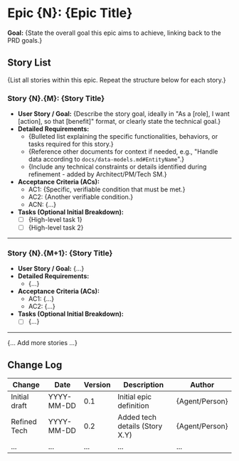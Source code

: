 # Epic {N}: {Epic Title}

**Goal:** {State the overall goal this epic aims to achieve, linking back to the PRD goals.}

## Story List

{List all stories within this epic. Repeat the structure below for each story.}

### Story {N}.{M}: {Story Title}

- **User Story / Goal:** {Describe the story goal, ideally in "As a [role], I want [action], so that [benefit]" format, or clearly state the technical goal.}
- **Detailed Requirements:**
  - {Bulleted list explaining the specific functionalities, behaviors, or tasks required for this story.}
  - {Reference other documents for context if needed, e.g., "Handle data according to `docs/data-models.md#EntityName`".}
  - {Include any technical constraints or details identified during refinement - added by Architect/PM/Tech SM.}
- **Acceptance Criteria (ACs):**
  - AC1: {Specific, verifiable condition that must be met.}
  - AC2: {Another verifiable condition.}
  - ACN: {...}
- **Tasks (Optional Initial Breakdown):**
  - [ ] {High-level task 1}
  - [ ] {High-level task 2}

---

### Story {N}.{M+1}: {Story Title}

- **User Story / Goal:** {...}
- **Detailed Requirements:**
  - {...}
- **Acceptance Criteria (ACs):**
  - AC1: {...}
  - AC2: {...}
- **Tasks (Optional Initial Breakdown):**
  - [ ] {...}

---

{... Add more stories ...}

## Change Log

| Change        | Date       | Version | Description                    | Author         |
| ------------- | ---------- | ------- | ------------------------------ | -------------- |
| Initial draft | YYYY-MM-DD | 0.1     | Initial epic definition        | {Agent/Person} |
| Refined Tech  | YYYY-MM-DD | 0.2     | Added tech details (Story X.Y) | {Agent/Person} |
| ...           | ...        | ...     | ...                            | ...            |
